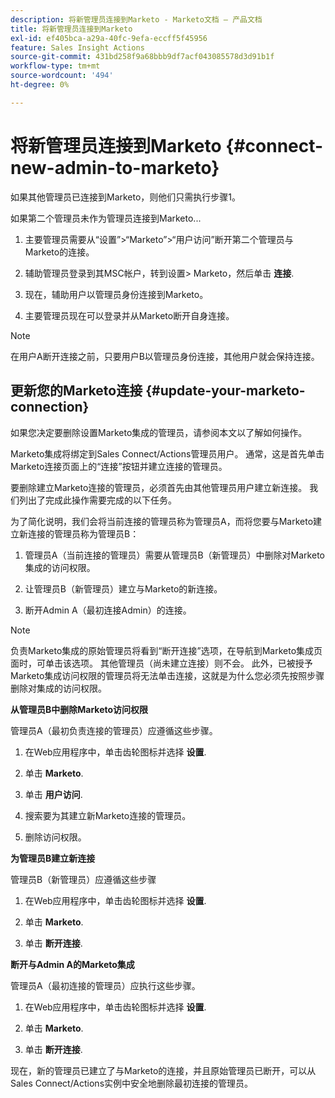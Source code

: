 ```yaml
---
description: 将新管理员连接到Marketo - Marketo文档 — 产品文档
title: 将新管理员连接到Marketo
exl-id: ef405bca-a29a-40fc-9efa-eccff5f45956
feature: Sales Insight Actions
source-git-commit: 431bd258f9a68bbb9df7acf043085578d3d91b1f
workflow-type: tm+mt
source-wordcount: '494'
ht-degree: 0%

---
```


# 将新管理员连接到Marketo {#connect-new-admin-to-marketo}

如果其他管理员已连接到Marketo，则他们只需执行步骤1。

如果第二个管理员未作为管理员连接到Marketo...

1. 主要管理员需要从“设置”>“Marketo”>“用户访问”断开第二个管理员与Marketo的连接。

1. 辅助管理员登录到其MSC帐户，转到设置> Marketo，然后单击 **连接**.

1. 现在，辅助用户以管理员身份连接到Marketo。

1. 主要管理员现在可以登录并从Marketo断开自身连接。

>[!NOTE]
>
>在用户A断开连接之前，只要用户B以管理员身份连接，其他用户就会保持连接。

## 更新您的Marketo连接 {#update-your-marketo-connection}

如果您决定要删除设置Marketo集成的管理员，请参阅本文以了解如何操作。

Marketo集成将绑定到Sales Connect/Actions管理员用户。 通常，这是首先单击Marketo连接页面上的“连接”按钮并建立连接的管理员。

要删除建立Marketo连接的管理员，必须首先由其他管理员用户建立新连接。 我们列出了完成此操作需要完成的以下任务。

为了简化说明，我们会将当前连接的管理员称为管理员A，而将您要与Marketo建立新连接的管理员称为管理员B：

1. 管理员A（当前连接的管理员）需要从管理员B（新管理员）中删除对Marketo集成的访问权限。

1. 让管理员B（新管理员）建立与Marketo的新连接。

1. 断开Admin A（最初连接Admin）的连接。

>[!NOTE]
>
>负责Marketo集成的原始管理员将看到“断开连接”选项，在导航到Marketo集成页面时，可单击该选项。 其他管理员（尚未建立连接）则不会。 此外，已被授予Marketo集成访问权限的管理员将无法单击连接，这就是为什么您必须先按照步骤删除对集成的访问权限。

**从管理员B中删除Marketo访问权限**

管理员A（最初负责连接的管理员）应遵循这些步骤。

1. 在Web应用程序中，单击齿轮图标并选择 **设置**.

1. 单击 **Marketo**.

1. 单击 **用户访问**.

1. 搜索要为其建立新Marketo连接的管理员。

1. 删除访问权限。

**为管理员B建立新连接**

管理员B（新管理员）应遵循这些步骤

1. 在Web应用程序中，单击齿轮图标并选择 **设置**.

1. 单击 **Marketo**.

1. 单击 **断开连接**.

**断开与Admin A的Marketo集成**

管理员A（最初连接的管理员）应执行这些步骤。

1. 在Web应用程序中，单击齿轮图标并选择 **设置**.

1. 单击 **Marketo**.

1. 单击 **断开连接**.

现在，新的管理员已建立了与Marketo的连接，并且原始管理员已断开，可以从Sales Connect/Actions实例中安全地删除最初连接的管理员。
